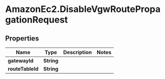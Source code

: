 # AmazonEc2.DisableVgwRoutePropagationRequest

## Properties

Name | Type | Description | Notes
------------ | ------------- | ------------- | -------------
**gatewayId** | **String** |  | 
**routeTableId** | **String** |  | 


